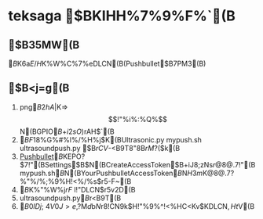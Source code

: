 # teksaga $BKIHH%7%9%F%`(B

## $B35MW(B

$B%;%s%5!<$K6a$E$/$H%9%^%[$K%W%C%7%eDLCN(B(Pushbullet$B7PM3(B)

## $B<j=g(B

1. png$B2hA|$K=>$$!"%i%:%Q%$$N(BGPIO$B$+$i2sO)$rAH$`(B
1. $BF1$8%G%#%l%/%H%j$K(BUltrasonic.py mypush.sh ultrasoundpush.py $B$rCV$-<B9T8"8B$rM?$($k(B
1. [Pushbullet](https://www.pushbullet.com)$B$KEPO?$7!"(BSettings$B$N(BCreateAccessToken$B$+$iJ8;zNs$r@8@.$7!"(Bmypush.sh$B$N(BYourPushbulletAccessToken$B$N$H$3$m$K@8@.$7$?%"%/%;%9%H!<%/%s$r5-F~(B
1. $B%9%^!<%HC<Kv$K%"%W%j$rF~$l!"DLCN$r5v2D(B
1. ultrasoundpush.py$B$r<B9T(B
1. $B0lDj;~4V0J>e%;%s%5!<$,?M$d$b$N$r8!CN$9$k$H!"%9%^!<%HC<Kv$KDLCN$,Ht$V(B
